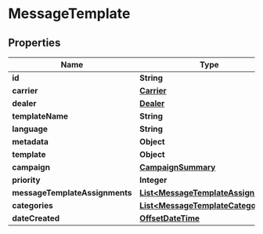 # MessageTemplate

## Properties
Name | Type | Description | Notes
------------ | ------------- | ------------- | -------------
**id** | **String** |  | 
**carrier** | [**Carrier**](Carrier.md) |  |  [optional]
**dealer** | [**Dealer**](Dealer.md) |  |  [optional]
**templateName** | **String** |  |  [optional]
**language** | **String** |  |  [optional]
**metadata** | **Object** |  |  [optional]
**template** | **Object** |  |  [optional]
**campaign** | [**CampaignSummary**](CampaignSummary.md) |  |  [optional]
**priority** | **Integer** |  |  [optional]
**messageTemplateAssignments** | [**List&lt;MessageTemplateAssignment&gt;**](MessageTemplateAssignment.md) |  |  [optional]
**categories** | [**List&lt;MessageTemplateCategory&gt;**](MessageTemplateCategory.md) |  |  [optional]
**dateCreated** | [**OffsetDateTime**](OffsetDateTime.md) |  | 
